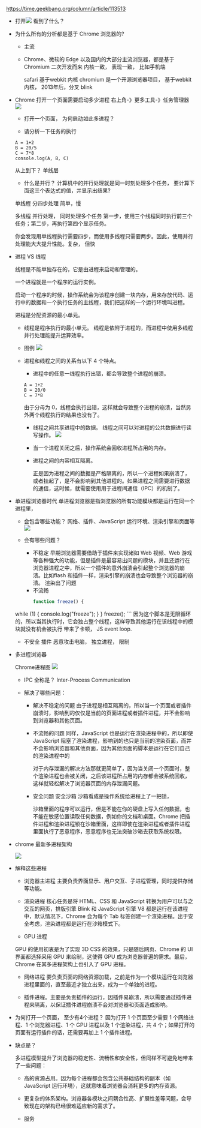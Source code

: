 https://time.geekbang.org/column/article/113513

- 打开![](https://static001.geekbang.org/resource/image/ce/9e/ce7f8cfe212bec0f53360422e3b03a9e.png?wh=1142*685) 看到了什么？

- 为什么所有的分析都是基于 Chrome 浏览器的?
  - 主流
  - Chrome、微软的 Edge 以及国内的大部分主流浏览器，都是基于 Chromium 二次开发而来
    内核一致， 表现一致， 比如手机端

    safari  基于webkit 内核
    chromium 是一个开源浏览器项目， 基于webkit 内核， 2013年后，分叉 blink 

- Chrome 打开一个页面需要启动多少进程
  右上角-》更多工具-》任务管理器
  ![](https://static001.geekbang.org/resource/image/ce/9e/ce7f8cfe212bec0f53360422e3b03a9e.png?wh=1142*685)

  - 打开一个页面， 为何启动如此多进程？

  - 请分析一下任务的执行
  ```
  A = 1+2
  B = 20/5
  C = 7*8
  console.log(A, B, C)
  ```
  从上到下？ 单线层

  - 什么是并行？
    计算机中的并行处理就是同一时刻处理多个任务，
    要计算下面这三个表达式的值，并显示出结果?
  
  单线程 分四步处理 简单，慢

  多线程  并行处理， 同时处理多个任务
  第一步，使用三个线程同时执行前三个任务；第二步，再执行第四个显示任务。

  你会发现用单线程执行需要四步，而使用多线程只需要两步。因此，使用并行处理能大大提升性能。复杂， 但快

- 进程 VS 线程

  线程是不能单独存在的，它是由进程来启动和管理的。

  一个进程就是一个程序的运行实例。

  启动一个程序的时候，操作系统会为该程序创建一块内存，用来存放代码、运行中的数据和一个执行任务的主线程，我们把这样的一个运行环境叫进程。

  进程是分配资源的最小单元。

  - 线程是程序执行的最小单元。
    线程是依附于进程的，而进程中使用多线程并行处理能提升运算效率。

  - 图例
  ![](https://static001.geekbang.org/resource/image/33/da/3380f0a16c323deda5d3a300804b95da.png?wh=1142*575)

  
  - 进程和线程之间的关系有以下 4 个特点。

    - 进程中的任意一线程执行出错，都会导致整个进程的崩溃。
    ```
    A = 1+2
    B = 20/0
    C = 7*8
    ```
    由于分母为 0，线程会执行出错，这样就会导致整个进程的崩溃，当然另外两个线程执行的结果也没有了。

    - 线程之间共享进程中的数据。
      线程之间可以对进程的公共数据进行读写操作。
      ![](https://static001.geekbang.org/resource/image/d0/9e/d0efacd7f299ed99e776cb97da2a799e.png?wh=1142*789)

    - 当一个进程关闭之后，操作系统会回收进程所占用的内存。

    - 进程之间的内容相互隔离。

      正是因为进程之间的数据是严格隔离的，所以一个进程如果崩溃了，或者挂起了，是不会影响到其他进程的。如果进程之间需要进行数据的通信，这时候，就需要使用用于进程间通信（IPC）的机制了。

    
- 单进程浏览器时代
  单进程浏览器是指浏览器的所有功能模块都是运行在同一个进程里，
  - 会包含哪些功能？
    网络、插件、JavaScript 运行环境、渲染引擎和页面等
    ![](https://static001.geekbang.org/resource/image/6d/ca/6ddad2419b049b0eb2a8036f3dfff1ca.png?wh=1142*469)

  - 会有哪些问题？
    - 不稳定
    早期浏览器需要借助于插件来实现诸如 Web 视频、Web 游戏等各种强大的功能，但是插件是最容易出问题的模块，并且还运行在浏览器进程之中，所以一个插件的意外崩溃会引起整个浏览器的崩溃。比如flash 
    和插件一样，渲染引擎的崩溃也会导致整个浏览器的崩溃。 渲染出了问题
    - 不流畅
      ```js
      function freeze() {
  while (1) {
    console.log("freeze");
  }
}
freeze();
      ```
      因为这个脚本是无限循环的，所以当其执行时，它会独占整个线程，这样导致其他运行在该线程中的模块就没有机会被执行
      带来了卡顿，  JS event loop.

    - 不安全
      插件 恶意攻击电脑， 独立进程， 限制


- 多进程浏览器

  Chrome进程图
  ![](https://static001.geekbang.org/resource/image/cd/60/cdc9215e6c6377fc965b7fac8c3ec960.png?wh=1142*725)

  - IPC 全称是？
    Inter-Process Communication


  - 解决了哪些问题：

    - 解决不稳定的问题
      由于进程是相互隔离的，所以当一个页面或者插件崩溃时，影响到的仅仅是当前的页面进程或者插件进程，并不会影响到浏览器和其他页面。
    - 不流畅的问题
      同样，JavaScript 也是运行在渲染进程中的，所以即使 JavaScript 阻塞了渲染进程，影响到的也只是当前的渲染页面，而并不会影响浏览器和其他页面，因为其他页面的脚本是运行在它们自己的渲染进程中的

      对于内存泄漏的解决方法那就更简单了，因为当关闭一个页面时，整个渲染进程也会被关闭，之后该进程所占用的内存都会被系统回收，这样就轻松解决了浏览器页面的内存泄漏问题。
    - 安全问题
      安全沙箱 沙箱看成是操作系统给进程上了一把锁，

      沙箱里面的程序可以运行，但是不能在你的硬盘上写入任何数据，也不能在敏感位置读取任何数据，例如你的文档和桌面。Chrome 把插件进程和渲染进程锁在沙箱里面，这样即使在渲染进程或者插件进程里面执行了恶意程序，恶意程序也无法突破沙箱去获取系统权限。
    

- chrome 最新多进程架构

  ![](https://static001.geekbang.org/resource/image/b6/fc/b61cab529fa31301bde290813b4587fc.png?wh=1142*494)

- 解释这些进程
  - 浏览器主进程
    主要负责界面显示、用户交互、子进程管理，同时提供存储等功能。

  - 渲染进程
  核心任务是将 HTML、CSS 和 JavaScript 转换为用户可以与之交互的网页，排版引擎 Blink 和 JavaScript 引擎 V8 都是运行在该进程中，默认情况下，Chrome 会为每个 Tab 标签创建一个渲染进程。出于安全考虑，渲染进程都是运行在沙箱模式下。
  
  - GPU 进程

  GPU 的使用初衷是为了实现 3D CSS 的效果，只是随后网页、Chrome 的 UI 界面都选择采用 GPU 来绘制，这使得 GPU 成为浏览器普遍的需求。最后，Chrome 在其多进程架构上也引入了 GPU 进程。

  - 网络进程
  要负责页面的网络资源加载，之前是作为一个模块运行在浏览器进程里面的，直至最近才独立出来，成为一个单独的进程。


  - 插件进程。主要是负责插件的运行，因插件易崩溃，所以需要通过插件进程来隔离，以保证插件进程崩溃不会对浏览器和页面造成影响。

- 为何打开一个页面， 至少有4个进程？
  因为打开 1 个页面至少需要 1 个网络进程、1 个浏览器进程、1 个 GPU 进程以及 1 个渲染进程，共 4 个；如果打开的页面有运行插件的话，还需要再加上 1 个插件进程。

- 缺点是？

  多进程模型提升了浏览器的稳定性、流畅性和安全性，但同样不可避免地带来了一些问题：

  - 高的资源占用。因为每个进程都会包含公共基础结构的副本（如 JavaScript 运行环境），这就意味着浏览器会消耗更多的内存资源。
  - 更复杂的体系架构。浏览器各模块之间耦合性高、扩展性差等问题，会导致现在的架构已经很难适应新的需求了。

  - 服务
  

